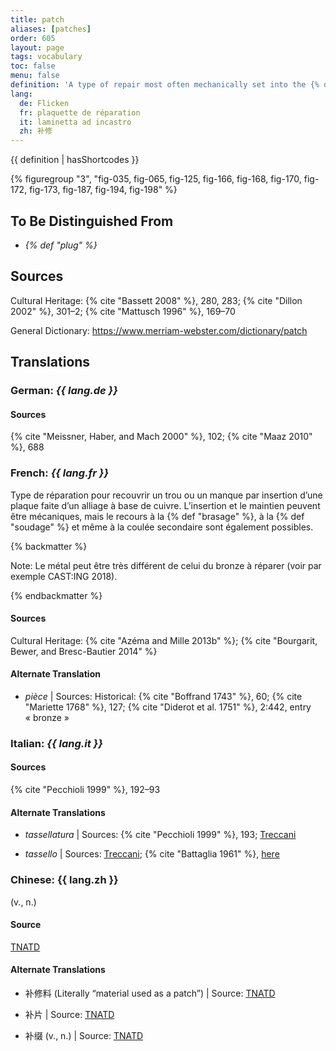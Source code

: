 ```yaml
---
title: patch
aliases: [patches]
order: 605
layout: page
tags: vocabulary
toc: false
menu: false
definition: 'A type of repair most often mechanically set into the {% def "bronze" %} surface, but which may also be soldered, welded, or {% def "cast" %} into place (see [I.4](/vol-1/4/)). Patches are most often made of cut-out pieces of copper alloy that are the same as that of the cast metal, but they may be of a different alloy or metal (e.g., lead).'
lang:
  de: Flicken
  fr: plaquette de réparation
  it: laminetta ad incastro
  zh: 补修
---
```


{{ definition | hasShortcodes }}

{% figuregroup "3", "fig-035, fig-065, fig-125, fig-166, fig-168, fig-170, fig-172, fig-173, fig-187, fig-194, fig-198" %}

## To Be Distinguished From

- *{% def "plug" %}*

## Sources

Cultural Heritage: {% cite "Bassett 2008" %}, 280, 283; {% cite "Dillon 2002" %}, 301–2; {% cite "Mattusch 1996" %}, 169–70

General Dictionary: <https://www.merriam-webster.com/dictionary/patch>

## Translations

<div class="accordion">

### **German**: *{{ lang.de }}*

#### Sources

{% cite "Meissner, Haber, and Mach 2000" %}, 102; {% cite "Maaz 2010" %}, 688

### **French**: *{{ lang.fr }}*

Type de réparation pour recouvrir un trou ou un manque par insertion d’une plaque faite d’un alliage à base de cuivre. L’insertion et le maintien peuvent être mécaniques, mais le recours à la {% def "brasage" %}, à la {% def "soudage" %} et même à la coulée secondaire sont également possibles.

{% backmatter %}

Note: Le métal peut être très différent de celui du bronze à réparer (voir par exemple CAST:ING 2018).

{% endbackmatter %}

#### Sources

Cultural Heritage: {% cite "Azéma and Mille 2013b" %}; {% cite "Bourgarit, Bewer, and Bresc-Bautier 2014" %}

#### Alternate Translation

- *pièce* | Sources: Historical: {% cite "Boffrand 1743" %}, 60; {% cite "Mariette 1768" %}, 127; {% cite "Diderot et al. 1751" %}, 2:442, entry « bronze »

### **Italian**: *{{ lang.it }}*

#### Sources

{% cite "Pecchioli 1999" %}, 192–93

#### Alternate Translations

- *tassellatura* | Sources: {% cite "Pecchioli 1999" %}, 193; [Treccani](https://www.treccani.it/vocabolario/tassellatura/)

- *tassello* | Sources: [Treccani](https://www.treccani.it/vocabolario/tassello1/); {% cite "Battaglia 1961" %}, [here](http://www.gdli.it/pdf_viewer/Scripts/pdf.js/web/viewer.asp?file=/PDF/GDLI20/GDLI_20_ocr_765.pdf&parola=tassello)

### **Chinese**: {{ lang.zh }}

(v., n.)

#### Source

[TNATD](https://terms.naer.edu.tw/detail/625599/?index=1)

#### Alternate Translations

- 补修料 (Literally “material used as a patch”) | Source: [TNATD](https://terms.naer.edu.tw/detail/625599/?index=1)

- 补片 | Source: [TNATD](https://terms.naer.edu.tw/detail/643120/)

- 补缀 (v., n.) | Source: [TNATD](https://terms.naer.edu.tw/detail/625599/?index=1)

</div>
